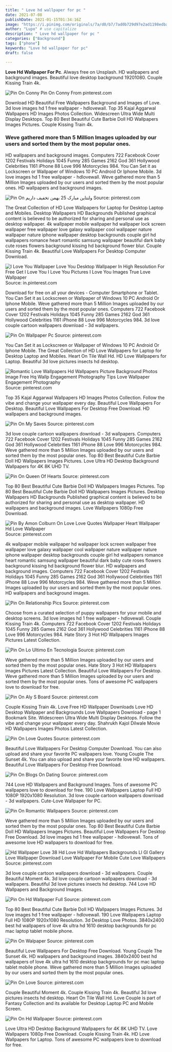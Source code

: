 ```yaml
---
title: " Love hd wallpaper for pc "
date: 2021-07-08
publishDate: 2021-01-15T01:34:16Z
image: "https://i.pinimg.com/originals/7a/d0/b7/7ad0b729d97e2ad1198edbac3028ab49.jpg"
author: "Lupo" # use capitalize
description: " Love hd wallpaper for pc "
categories: ["Background"]
tags: ["phone"]
keywords: "Love hd wallpaper for pc"
draft: false

---
```



**Love Hd Wallpaper For Pc**. Always free on Unsplash. HD wallpapers and background images. Beautiful love desktop background 19201080. Couple Kissing Train 4k.

![Pin On Conny](https://i.pinimg.com/originals/38/3b/9b/383b9bdde27f9fb7691a310b8b6558d1.jpg "Pin On Conny")
Pin On Conny From pinterest.com


Download HD Beautiful Free Wallpapers Background and Images of Love. 3d love images hd 1 free wallpaper - hdlovewall. Top 35 Kajal Aggarwal Wallpapers HD Images Photos Collection. Widescreen Ultra Wide Multi Display Desktops. Top 80 Best Beautiful Cute Barbie Doll HD Wallpapers Images Pictures. Couple Kissing Train 4k.

### Weve gathered more than 5 Million Images uploaded by our users and sorted them by the most popular ones.

HD wallpapers and background images. Computers 722 Facebook Cover 1202 Festivals Holidays 1045 Funny 285 Games 2162 God 361 Hollywood Celebrities 1161 iPhone 88 Love 996 Motorcycles 984. You Can Set it as Lockscreen or Wallpaper of Windows 10 PC Android Or Iphone Mobile. 3d love images hd 1 free wallpaper - hdlovewall. Weve gathered more than 5 Million Images uploaded by our users and sorted them by the most popular ones. HD wallpapers and background images.


![Pin On ولنتاین مبارک 25 بهمن تخفیف داریم](https://i.pinimg.com/564x/b6/98/d1/b698d1b2bfd57a0765f384c5b8b13bb6.jpg "Pin On ولنتاین مبارک 25 بهمن تخفیف داریم")
Source: pinterest.com

The Great Collection of HD Love Wallpapers for Laptop for Desktop Laptop and Mobiles. Desktop Wallpapers HD Backgrounds Published graphical content is believed to be authorized for sharing and personal use as desktop wallpaper. 4k wallpaper mobile wallpaper hd wallpaper lock screen wallpaper free wallpaper love galaxy wallpaper cool wallpaper nature wallpaper nature iphone wallpaper desktop backgrounds couple girl hd wallpapers romance heart romantic samsung wallpaper beautiful dark baby cute roses flowers background kissing hd background flower blur. Couple Kissing Train 4k. Beautiful Love Wallpapers For Desktop Computer Download.

![I Love You Wallpaper Love You Desktop Wallpaper In High Resolution For Free Get I Love You I Love You Pictures I Love You Images True Love Wallpaper](https://i.pinimg.com/originals/f1/10/bf/f110bfaf905056a3a81b8fda4f847871.gif "I Love You Wallpaper Love You Desktop Wallpaper In High Resolution For Free Get I Love You I Love You Pictures I Love You Images True Love Wallpaper")
Source: in.pinterest.com

Download for free on all your devices - Computer Smartphone or Tablet. You Can Set it as Lockscreen or Wallpaper of Windows 10 PC Android Or Iphone Mobile. Weve gathered more than 5 Million Images uploaded by our users and sorted them by the most popular ones. Computers 722 Facebook Cover 1202 Festivals Holidays 1045 Funny 285 Games 2162 God 361 Hollywood Celebrities 1161 iPhone 88 Love 996 Motorcycles 984. 3d love couple cartoon wallpapers download - 3d wallpapers.

![Pin On Wallpaper Pc](https://i.pinimg.com/originals/8e/7c/e7/8e7ce73f057d578559869bc21d82b1fe.jpg "Pin On Wallpaper Pc")
Source: pinterest.com

You Can Set it as Lockscreen or Wallpaper of Windows 10 PC Android Or Iphone Mobile. The Great Collection of HD Love Wallpapers for Laptop for Desktop Laptop and Mobiles. Heart On Tile Wall Hd. HD Love Wallpapers for Laptop. Beautiful 3d love pictures insects hd desktop.

![Romantic Love Wallpapers Hd Wallpapers Picture Background Photos Image Free Hq Wallp Engagement Photography Tips Love Wallpaper Engagement Photography](https://i.pinimg.com/originals/eb/9f/eb/eb9feb093c54addf66461ab02cf1320a.jpg "Romantic Love Wallpapers Hd Wallpapers Picture Background Photos Image Free Hq Wallp Engagement Photography Tips Love Wallpaper Engagement Photography")
Source: pinterest.com

Top 35 Kajal Aggarwal Wallpapers HD Images Photos Collection. Follow the vibe and change your wallpaper every day. Beautiful Love Wallpapers For Desktop. Beautiful Love Wallpapers For Desktop Free Download. HD wallpapers and background images.

![Pin On My Saves](https://i.pinimg.com/originals/00/2e/dd/002edd64f58abc3223cda42f62dc4bc9.jpg "Pin On My Saves")
Source: pinterest.com

3d love couple cartoon wallpapers download - 3d wallpapers. Computers 722 Facebook Cover 1202 Festivals Holidays 1045 Funny 285 Games 2162 God 361 Hollywood Celebrities 1161 iPhone 88 Love 996 Motorcycles 984. Weve gathered more than 5 Million Images uploaded by our users and sorted them by the most popular ones. Top 80 Best Beautiful Cute Barbie Doll HD Wallpapers Images Pictures. Love Ultra HD Desktop Background Wallpapers for 4K 8K UHD TV.

![Pin On Queen Of Hearts](https://i.pinimg.com/originals/8f/15/f4/8f15f489b5562cc8b27fc9e0847385a0.jpg "Pin On Queen Of Hearts")
Source: pinterest.com

Top 80 Best Beautiful Cute Barbie Doll HD Wallpapers Images Pictures. Top 80 Best Beautiful Cute Barbie Doll HD Wallpapers Images Pictures. Desktop Wallpapers HD Backgrounds Published graphical content is believed to be authorized for sharing and personal use as desktop wallpaper. HD wallpapers and background images. Love Wallpapers 1080p Free Download.

![Pin By Amon Colburn On Love Love Quotes Wallpaper Heart Wallpaper Hd Love Wallpaper](https://i.pinimg.com/originals/34/34/df/3434df543f09855d89a3df660882994c.jpg "Pin By Amon Colburn On Love Love Quotes Wallpaper Heart Wallpaper Hd Love Wallpaper")
Source: pinterest.com

4k wallpaper mobile wallpaper hd wallpaper lock screen wallpaper free wallpaper love galaxy wallpaper cool wallpaper nature wallpaper nature iphone wallpaper desktop backgrounds couple girl hd wallpapers romance heart romantic samsung wallpaper beautiful dark baby cute roses flowers background kissing hd background flower blur. HD wallpapers and background images. Computers 722 Facebook Cover 1202 Festivals Holidays 1045 Funny 285 Games 2162 God 361 Hollywood Celebrities 1161 iPhone 88 Love 996 Motorcycles 984. Weve gathered more than 5 Million Images uploaded by our users and sorted them by the most popular ones. HD wallpapers and background images.

![Pin On Relationship Pics](https://i.pinimg.com/originals/5a/5a/64/5a5a64ba5b3a626e0251cac1ad3445d9.jpg "Pin On Relationship Pics")
Source: pinterest.com

Choose from a curated selection of puppy wallpapers for your mobile and desktop screens. 3d love images hd 1 free wallpaper - hdlovewall. Couple Kissing Train 4k. Computers 722 Facebook Cover 1202 Festivals Holidays 1045 Funny 285 Games 2162 God 361 Hollywood Celebrities 1161 iPhone 88 Love 996 Motorcycles 984. Hate Story 3 Hot HD Wallpapers Images Pictures Latest Collection.

![Pin On Lo Ultimo En Tecnologia](https://i.pinimg.com/originals/e0/4d/b9/e04db9b0a38180fb8f0e6e986aaf36f0.jpg "Pin On Lo Ultimo En Tecnologia")
Source: pinterest.com

Weve gathered more than 5 Million Images uploaded by our users and sorted them by the most popular ones. Hate Story 3 Hot HD Wallpapers Images Pictures Latest Collection. Beautiful Love Wallpapers For Desktop. Weve gathered more than 5 Million Images uploaded by our users and sorted them by the most popular ones. Tons of awesome PC wallpapers love to download for free.

![Pin On Aly S Board](https://i.pinimg.com/originals/c8/20/fd/c820fd44cf6222488f02fd62eb21a5b6.jpg "Pin On Aly S Board")
Source: pinterest.com

Couple Kissing Train 4k. Love Free HD Wallpaper Downloads Love HD Desktop Wallpaper and Backgrounds Love Wallpapers Download - page 1 Bookmark Site. Widescreen Ultra Wide Multi Display Desktops. Follow the vibe and change your wallpaper every day. Shahrukh Kajol Dilwale Movie HD Wallpapers Images Photos Latest Collection.

![Pin On Love Quotes](https://i.pinimg.com/originals/2a/34/3b/2a343b45bf3d054de82fa0523aa02b0f.jpg "Pin On Love Quotes")
Source: pinterest.com

Beautiful Love Wallpapers For Desktop Computer Download. You can also upload and share your favorite PC wallpapers love. Young Couple The Sunset 4k. You can also upload and share your favorite love HD wallpapers. Beautiful Love Wallpapers For Desktop Free Download.

![Pin On Blogs On Dating](https://i.pinimg.com/originals/13/65/ee/1365ee68d77c58b6df87c4ba6a864082.jpg "Pin On Blogs On Dating")
Source: pinterest.com

744 Love HD Wallpapers and Background Images. Tons of awesome PC wallpapers love to download for free. 190 Love Wallpapers Laptop Full HD 1080P 1920x1080 Resolution. 3d love couple cartoon wallpapers download - 3d wallpapers. Cute-Love Wallpaper for PC.

![Pin On Romantic Wallpapers](https://i.pinimg.com/originals/5f/7c/85/5f7c85e481a99e295b66f908b4af29f8.jpg "Pin On Romantic Wallpapers")
Source: pinterest.com

Weve gathered more than 5 Million Images uploaded by our users and sorted them by the most popular ones. Top 80 Best Beautiful Cute Barbie Doll HD Wallpapers Images Pictures. Beautiful Love Wallpapers For Desktop Free Download. 3d love images hd 1 free wallpaper - hdlovewall. Tons of awesome love HD wallpapers to download for free.

![Hd Wallpaper Love 38 Hd Love Hd Wallpapers Backgrounds Ll Gl Gallery Love Wallpaper Download Love Wallpaper For Mobile Cute Love Wallpapers](https://i.pinimg.com/originals/80/ec/6d/80ec6d99cd524161af288657de50d930.png "Hd Wallpaper Love 38 Hd Love Hd Wallpapers Backgrounds Ll Gl Gallery Love Wallpaper Download Love Wallpaper For Mobile Cute Love Wallpapers")
Source: pinterest.com

3d love couple cartoon wallpapers download - 3d wallpapers. Couple Beautiful Moment 4k. 3d love couple cartoon wallpapers download - 3d wallpapers. Beautiful 3d love pictures insects hd desktop. 744 Love HD Wallpapers and Background Images.

![Pin On Hd Wallpaper Full](https://i.pinimg.com/originals/25/3f/65/253f65e7a577c53336c61c8b15ab0f5a.jpg "Pin On Hd Wallpaper Full")
Source: pinterest.com

Top 80 Best Beautiful Cute Barbie Doll HD Wallpapers Images Pictures. 3d love images hd 1 free wallpaper - hdlovewall. 190 Love Wallpapers Laptop Full HD 1080P 1920x1080 Resolution. 3d Desktop Love Photos. 3840x2400 best hd wallpapers of love 4k ultra hd 1610 desktop backgrounds for pc mac laptop tablet mobile phone.

![Pin On Walpaper](https://i.pinimg.com/originals/f2/0a/40/f20a407902d501438e49307543ab1003.jpg "Pin On Walpaper")
Source: pinterest.com

Beautiful Love Wallpapers For Desktop Free Download. Young Couple The Sunset 4k. HD wallpapers and background images. 3840x2400 best hd wallpapers of love 4k ultra hd 1610 desktop backgrounds for pc mac laptop tablet mobile phone. Weve gathered more than 5 Million Images uploaded by our users and sorted them by the most popular ones.

![Pin On Love](https://i.pinimg.com/originals/1f/e3/f4/1fe3f4961b2e1238170fe8e98cbaba72.jpg "Pin On Love")
Source: pinterest.com

Couple Beautiful Moment 4k. Couple Kissing Train 4k. Beautiful 3d love pictures insects hd desktop. Heart On Tile Wall Hd. Love Couple is part of Fantasy Collection and its available for Desktop Laptop PC and Mobile Screen.

![Pin On Hd Wallpaper](https://i.pinimg.com/originals/7a/d0/b7/7ad0b729d97e2ad1198edbac3028ab49.jpg "Pin On Hd Wallpaper")
Source: pinterest.com

Love Ultra HD Desktop Background Wallpapers for 4K 8K UHD TV. Love Wallpapers 1080p Free Download. Couple Kissing Train 4k. HD Love Wallpapers for Laptop. Tons of awesome PC wallpapers love to download for free.

